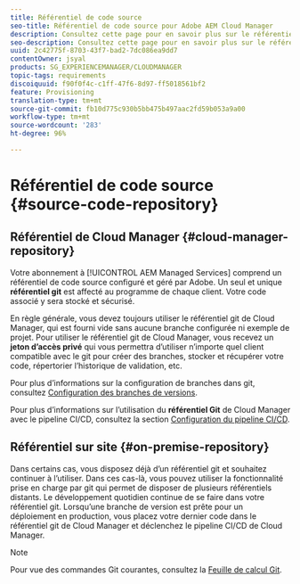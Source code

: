 ```yaml
---
title: Référentiel de code source
seo-title: Référentiel de code source pour Adobe AEM Cloud Manager
description: Consultez cette page pour en savoir plus sur le référentiel git qui est fourni pour chacun de vos programmes dans Cloud Manager.
seo-description: Consultez cette page pour en savoir plus sur le référentiel git fourni pour chacun de vos programmes dans Adobe AEM Cloud Manager.
uuid: 2c42775f-8703-43f7-bad2-7dc086ea9dd7
contentOwner: jsyal
products: SG_EXPERIENCEMANAGER/CLOUDMANAGER
topic-tags: requirements
discoiquuid: f90f0f4c-c1ff-47f6-8d97-ff5018561bf2
feature: Provisioning
translation-type: tm+mt
source-git-commit: fb10d775c930b5bb475b497aac2fd59b053a9a00
workflow-type: tm+mt
source-wordcount: '283'
ht-degree: 96%

---
```



# Référentiel de code source {#source-code-repository}

## Référentiel de Cloud Manager {#cloud-manager-repository}

Votre abonnement à [!UICONTROL AEM Managed Services] comprend un référentiel de code source configuré et géré par Adobe. Un seul et unique **référentiel git** est affecté au programme de chaque client. Votre code associé y sera stocké et sécurisé.

En règle générale, vous devez toujours utiliser le référentiel git de Cloud Manager, qui est fourni vide sans aucune branche configurée ni exemple de projet. Pour utiliser le référentiel git de Cloud Manager, vous recevez un **jeton d’accès privé** qui vous permettra d’utiliser n’importe quel client compatible avec le git pour créer des branches, stocker et récupérer votre code, répertorier l’historique de validation, etc.

Pour plus d’informations sur la configuration de branches dans git, consultez [Configuration des branches de versions](configure-your-release-branches.md).

Pour plus d’informations sur l’utilisation du **référentiel Git** de Cloud Manager avec le pipeline CI/CD, consultez la section [Configuration du pipeline CI/CD](configuring-pipeline.md).

## Référentiel sur site {#on-premise-repository}

Dans certains cas, vous disposez déjà d’un référentiel git et souhaitez continuer à l’utiliser. Dans ces cas-là, vous pouvez utiliser la fonctionnalité prise en charge par git qui permet de disposer de plusieurs référentiels distants. Le développement quotidien continue de se faire dans votre référentiel git. Lorsqu’une branche de version est prête pour un déploiement en production, vous placez votre dernier code dans le référentiel git de Cloud Manager et déclenchez le pipeline CI/CD de Cloud Manager.

>[!NOTE]
>
>Pour vue des commandes Git courantes, consultez la [Feuille de calcul Git](https://education.github.com/git-cheat-sheet-education.pdf).

